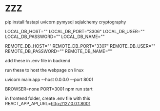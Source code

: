 # ZZZ



pip install fastapi uvicorn pymysql sqlalchemy cryptography


LOCAL_DB_HOST=""
LOCAL_DB_PORT="3306"
LOCAL_DB_USER=""
LOCAL_DB_PASSWORD=""
LOCAL_DB_NAME=""


REMOTE_DB_HOST=""
REMOTE_DB_PORT="3307"
REMOTE_DB_USER=""
REMOTE_DB_PASSWORD=""
REMOTE_DB_NAME=""


add these in .env file in backend

run these to host the webpage on linux

uvicorn main:app --host 0.0.0.0 --port 8001

BROWSER=none PORT=3001 npm run start


in frontend folder, create .env file with this
REACT_APP_API_URL=http://127.0.0.1:8001